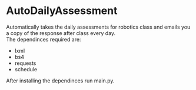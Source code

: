 # AutoDailyAssessment
 Automatically takes the daily assessments for robotics class and emails you a copy of the response after class every day.  
 The dependinces required are:
  - lxml
  - bs4
  - requests
  - schedule  
 
 After installing the dependinces run main.py.
